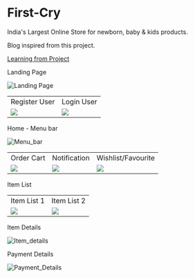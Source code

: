 # First-Cry
 India's Largest Online Store for newborn, baby &amp; kids products.
 
 Blog inspired from this project.
 
 [Learning from Project](https://kingbond470.hashnode.dev/i-wanted-to-become-a-programmer-but-fail-what-i-learned-or-a-story-of-learning-android-development)
 
 Landing Page
 
 ![Landing Page](FirstCryImage/LandingPage.jpg)                              
 
 
 <table>
  <tr>
    <td>Register User</td>
     <td>Login User</td>
  </tr>
  <tr>
    <td><img src="FirstCryImage/RegisterPage.jpg"></td>
    <td><img src="FirstCryImage/LoginPage.jpg"></td>
  </tr>
 </table>

 
 Home - Menu bar
 
 ![Menu_bar](FirstCryImage/MenuBar.jpg)
 
 
 <table>
  <tr>
    <td>Order Cart</td>
     <td>Notification</td>
     <td>Wishlist/Favourite</td>
  </tr>
  <tr>
    <td><img src="FirstCryImage/Cart.jpg"></td>
    <td><img src="FirstCryImage/Notification.jpg"></td>
    <td><img src="FirstCryImage/Wishlist.jpg"></td>
  </tr>
 </table>
 

 Item List
 
  <table>
  <tr>
    <td>Item List 1</td>
   <td>Item List 2</td>
  </tr>
  <tr>
    <td><img src="FirstCryImage/Item_Show.jpg"></td>
    <td><img src="FirstCryImage/Item_show2.jpg"></td>
  </tr>
 </table>

 
 Item Details
 
 ![Item_details](FirstCryImage/Item_Details.jpg)
 
 Payment Details
 
 ![Payment_Details](FirstCryImage/PaymentDetails.jpg)
